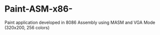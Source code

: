 # Paint-ASM-x86-
Paint application developed in 8086 Assembly using MASM and VGA Mode (320x200, 256 colors)
